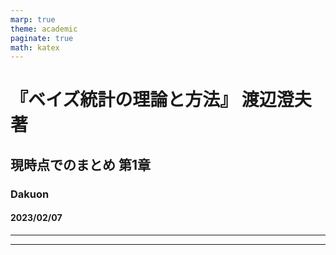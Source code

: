 ```yaml
---
marp: true
theme: academic
paginate: true
math: katex
---
```

<!-- _class: lead -->
# 『ベイズ統計の理論と方法』 渡辺澄夫 著

## 現時点でのまとめ 第1章

### Dakuon

#### 2023/02/07

---
<!-- _header:  -->

---
<!-- _header:  -->
